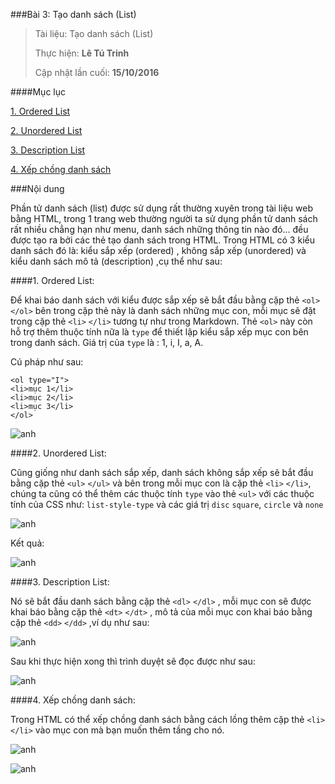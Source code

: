 ###Bài 3: Tạo danh sách (List)

> Tài liệu: Tạo danh sách (List)
> 
> Thực hiện: **Lê Tú Trinh**
> 
> Cập nhật lần cuối: **15/10/2016**

####Mục lục

[1. Ordered List](#01)

[2. Unordered List](#02)

[3. Description List](#03)

[4. Xếp chồng danh sách](#04)

###Nội dung


Phần tử danh sách (list) được sử dụng rất thường xuyên trong tài liệu web bằng HTML, trong 1 trang web thường người ta sử dụng phần tử danh sách rất nhiều chẳng hạn như menu, danh sách những thông tin nào đó... đều được tạo ra bởi các thẻ tạo danh sách trong HTML. Trong HTML có 3 kiểu danh sách đó là: kiểu sắp xếp (ordered) , không sắp xếp (unordered) và kiểu danh sách mô tả (description) ,cụ thể như sau:

<a name="01"></a>
####1. Ordered List:

Để khai báo danh sách với kiểu được sắp xếp sẽ bắt đầu bằng cặp thẻ `<ol>` `</ol>` bên trong cặp thẻ này là danh sách những mục con, mỗi mục sẽ đặt trong cặp thẻ 	`<li>` `</li>` tương tự như trong Markdown. Thẻ `<ol>` này còn hỗ trợ thêm thuộc tính nữa là `type` để thiết lập kiểu sắp xếp mục con bên trong danh sách. Giá trị của `type` là : 1, i, I, a, A.

Cú pháp như sau:

```
<ol type="I">
<li>mục 1</li>
<li>mục 2</li>
<li>mục 3</li>
</ol>
```
![anh](http://imageshack.com/a/img924/1572/lyZdnZ.png)

<a name="02"></a>
####2. Unordered List:

Cũng giống như danh sách sắp xếp, danh sách không sắp xếp sẽ bắt đầu bằng cặp thẻ `<ul>` `</ul>` và bên trong mỗi mục con là cặp thẻ `<li>` `</li>`, chúng ta cũng có thể thêm các thuộc tính `type` vào thẻ `<ul>` với các thuộc tính của CSS như:   `list-style-type` và các giá trị `disc` `square`, `circle` và `none`

![anh](http://imageshack.com/a/img923/8591/FNx5zz.png)

Kết quả:

![anh](http://imageshack.com/a/img921/8352/ucF3FG.png)

<a name="03"></a>
####3. Description List:

Nó sẽ bắt đầu danh sách bằng cặp thẻ `<dl>` `</dl>` , mỗi mục con sẽ được khai báo bằng cặp thẻ `<dt>` `</dt>` , mô tả của mỗi mục con khai báo bằng cặp thẻ `<dd>` `</dd>` ,ví dụ như sau:

![anh](http://imageshack.com/a/img922/6038/wpTx3y.png)

Sau khi thực hiện xong thì trình duyệt sẽ đọc được như sau:

![anh](http://imageshack.com/a/img922/465/tAsd7M.png)

<a name="04"></a>
####4. Xếp chồng danh sách:

Trong HTML có thể xếp chồng danh sách bằng cách lồng thêm cặp thẻ `<li>` `</li>` vào mục con mà bạn muốn thêm tầng cho nó.

![anh](http://imageshack.com/a/img922/553/m8HANE.png)

![anh](http://imageshack.com/a/img923/7704/bAbjev.png)
